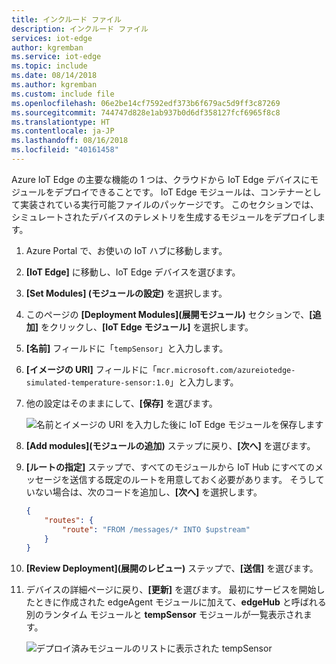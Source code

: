 ```yaml
---
title: インクルード ファイル
description: インクルード ファイル
services: iot-edge
author: kgremban
ms.service: iot-edge
ms.topic: include
ms.date: 08/14/2018
ms.author: kgremban
ms.custom: include file
ms.openlocfilehash: 06e2be14cf7592edf373b6f679ac5d9ff3c87269
ms.sourcegitcommit: 744747d828e1ab937b0d6df358127fcf6965f8c8
ms.translationtype: HT
ms.contentlocale: ja-JP
ms.lasthandoff: 08/16/2018
ms.locfileid: "40161458"
---
```

Azure IoT Edge の主要な機能の 1 つは、クラウドから IoT Edge デバイスにモジュールをデプロイできることです。 IoT Edge モジュールは、コンテナーとして実装されている実行可能ファイルのパッケージです。 このセクションでは、シミュレートされたデバイスのテレメトリを生成するモジュールをデプロイします。 

1. Azure Portal で、お使いの IoT ハブに移動します。
1. **[IoT Edge]** に移動し、IoT Edge デバイスを選びます。
1. **[Set Modules] \(モジュールの設定)** を選択します。
1. このページの **[Deployment Modules]\(展開モジュール\)** セクションで、**[追加]** をクリックし、**[IoT Edge モジュール]** を選択します。
1. **[名前]** フィールドに「`tempSensor`」と入力します。 
1. **[イメージの URI]** フィールドに「`mcr.microsoft.com/azureiotedge-simulated-temperature-sensor:1.0`」と入力します。 
1. 他の設定はそのままにして、**[保存]** を選びます。

   ![名前とイメージの URI を入力した後に IoT Edge モジュールを保存します](./media/iot-edge-deploy-module/name-image.png)

1. **[Add modules]\(モジュールの追加\)** ステップに戻り、**[次へ]** を選びます。
1. **[ルートの指定]** ステップで、すべてのモジュールから IoT Hub にすべてのメッセージを送信する既定のルートを用意しておく必要があります。 そうしていない場合は、次のコードを追加し、**[次へ]** を選択します。

   ```json
   {
       "routes": {
           "route": "FROM /messages/* INTO $upstream"
       }
   }
   ```

1. **[Review Deployment]\(展開のレビュー\)** ステップで、**[送信]** を選びます。
1. デバイスの詳細ページに戻り、**[更新]** を選びます。 最初にサービスを開始したときに作成された edgeAgent モジュールに加えて、**edgeHub** と呼ばれる別のランタイム モジュールと **tempSensor** モジュールが一覧表示されます。 

   ![デプロイ済みモジュールのリストに表示された tempSensor](./media/iot-edge-deploy-module/deployed-modules.png)
